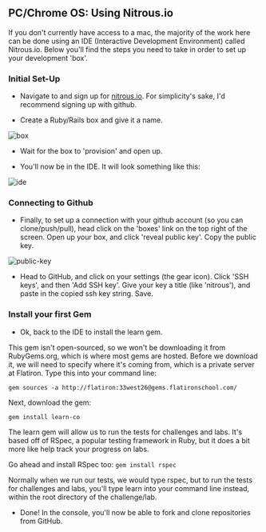 ## PC/Chrome OS: Using Nitrous.io

If you don't currently have access to a mac, the majority of the work here can be done using an IDE (Interactive Development Environment) called Nitrous.io. Below you'll find the steps you need to take in order to set up your development 'box'.

### Initial Set-Up
+ Navigate to and sign up for [nitrous.io](https://www.nitrous.io/). For simplicity's sake, I'd recommend signing up with github.

+ Create a Ruby/Rails box and give it a name.

![box](https://s3.amazonaws.com/after-school-assets/nitrous-box.png)

+ Wait for the box to 'provision' and open up.

+ You'll now be in the IDE. It will look something like this:

![ide](https://s3.amazonaws.com/after-school-assets/nitrous-ide.png)

### Connecting to Github
+ Finally, to set up a connection with your github account (so you can clone/push/pull), head click on the 'boxes' link on the top right of the screen. Open up your box, and click 'reveal public key'. Copy the public key.

![public-key](https://s3.amazonaws.com/after-school-assets/copy-public-key.png)

+ Head to GitHub, and click on your settings (the gear icon). Click 'SSH keys', and then 'Add SSH key'. Give your key a title (like 'nitrous'), and paste in the copied ssh key string. Save.

### Install your first Gem

+ Ok, back to the IDE to install the learn gem.

This gem isn't open-sourced, so we won't be downloading it from RubyGems.org, which is where most gems are hosted. Before we download it, we will need to specify where it's coming from, which is a private server at Flatiron. Type this into your command line:

`gem sources -a http://flatiron:33west26@gems.flatironschool.com/`

Next, download the gem:

`gem install learn-co`

The learn gem will allow us to run the tests for challenges and labs. It's based off of RSpec, a popular testing framework in Ruby, but it does a bit more like help track your progress on labs.

Go ahead and install RSpec too: `gem install rspec`

Normally when we run our tests, we would type rspec, but to run the tests for challenges and labs, you'll type learn into your command line instead, within the root directory of the challenge/lab.

+ Done! In the console, you'll now be able to fork and clone repositories from GitHub.
